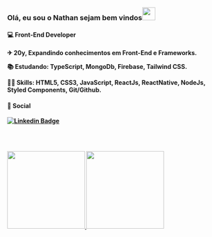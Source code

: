 <div>
  
<h3 align="left">Olá, eu sou o Nathan sejam bem vindos<img src="https://media.giphy.com/media/hvRJCLFzcasrR4ia7z/giphy.gif" width="30px" height="30"></h3>

<h4>💻 Front-End Developer<h4/>
  
 <p>✈ 20y, Expandindo conhecimentos em Front-End e Frameworks.</p>

 <p>📚 Estudando: TypeScript, MongoDb, Firebase, Tailwind CSS.</p>

 <p>👨‍💻 Skills: HTML5, CSS3, JavaScript, ReactJs, ReactNative, NodeJs, Styled Components, Git/Github.</p>


<div>
<h4>📱 Social </h4> 
  
  [![Linkedin Badge](https://img.shields.io/badge/-Linkedin-6633cc?style=flat-square&logo=Linkedin&logoColor=white&color=black&link=https://www.linkedin.com//in/natanael-silva-774670218)](https://www.linkedin.com/in/natanael-silva-774670218)
  
</div>

 <br><br>
 
<div>
 <a href="https://github.com/natanaelsilvaa/">
  <img height="180em" src="https://github-readme-stats.vercel.app/api?username=natanaelsilvaa&show_icons=true&theme=dark" style"max-width: 100%;" />
  <img height="180em" src="https://github-readme-stats.vercel.app/api/top-langs/?username=natanaelsilvaa&layout=compact&theme=dark" style"max-width: 100%;" />
 </a>
</div>

</div>
